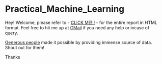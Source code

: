 # Practical_Machine_Learning

Hey! Welcome, please refer to - [CLICK ME!!!](https://shalvinkumar7.github.io/Practical_Machine_Learning/) - for the entire report in HTML format. Feel free to hit me up at [GMail](mailto:shalvinkumar.iitkgp@gmail.com) if you need any help or incase of query. 

[Generous people](http://groupware.les.inf.puc-rio.br/har) made it possible by providing immense source of data. Shout out for them! 

Thanks